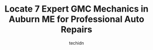 ---
layout: ampstory
image: https://images.unsplash.com/photo-1494976388531-d1058494cdd8?ixlib=rb-4.0.3&ixid=MnwxMjA3fDB8MHxwaG90by1wYWdlfHx8fGVufDB8fHx8&auto=format&fit=crop&w=640&h=853&q=80
author: techidn
featured: false
description: Looking for reliable and skilled GMC Mechanic in Auburn ME, USA? Your search ends here with the 7 best GMC Mechanic in town. With their expertise and commitment to delivering exceptional ser
title: Locate 7 Expert GMC Mechanics in Auburn ME for Professional Auto Repairs
cover:
   title: Locate 7 Expert GMC Mechanics in Auburn ME for Professional Auto Repairs
   subtitle: Rickpate
   background: https://images.unsplash.com/photo-1494976388531-d1058494cdd8?ixlib=rb-4.0.3&ixid=MnwxMjA3fDB8MHxwaG90by1wYWdlfHx8fGVufDB8fHx8&auto=format&fit=crop&w=640&h=853&q=80

pages: 
 - layout: thirds
   top: <h1>#1 Lee Auto Mall</h1>
   bottom: "<p>We needed a new truck, and spoke with Sarah. She was thorough, and understanding, and didnt leave any options out.  She knew exactly what we were looking for, and had fo</p>"
   background: https://www.knot35.com/toplist/wp-content/uploads/2023/06/best-gmc-mechanic-1-in-auburn-me-1685835106.jpeg
   backgroundblur: true
 - layout: thirds
   top: <h1>#2 Greeleys Garage</h1>
   bottom: "<p>741 Washington St N, Auburn, ME 04210, United States</p>"
   background: https://www.knot35.com/toplist/wp-content/uploads/2023/06/best-gmc-mechanic-2-in-auburn-me-1685835106.jpeg
   cta:
      link: https://www.knot35.com/toplist/locate-7-expert-gmc-mechanics-in-auburn-me-for-professional-auto-repairs/
      text: Locate 7 Expert GMC Mechanics in Auburn ME for Professional Auto Repairs
 - layout: thirds
   top: <h1>#3 Colemans Collision Center - POC Collision</h1>
   bottom: "<p>1524 Minot Ave, Auburn, ME 04210, United States</p>"
   background: https://www.knot35.com/toplist/wp-content/uploads/2023/06/best-gmc-mechanic-3-in-auburn-me-1685835106.jpeg
   cta:
      link: https://www.knot35.com/toplist/locate-7-expert-gmc-mechanics-in-auburn-me-for-professional-auto-repairs/
      text: Locate 7 Expert GMC Mechanics in Auburn ME for Professional Auto Repairs
 - layout: thirds
   top: <h1>#4 M & P Auto Parts</h1>
   bottom: "<p>227 Merrow Rd, Auburn, ME 04210, United States</p>"
   background: https://images.unsplash.com/photo-1608411404720-c8f0417bcdba?ixlib=rb-4.0.3&ixid=MnwxMjA3fDB8MHxwaG90by1wYWdlfHx8fGVufDB8fHx8&auto=format&fit=crop&w=640&h=853&q=80
   cta:
      link: https://www.knot35.com/toplist/locate-7-expert-gmc-mechanics-in-auburn-me-for-professional-auto-repairs/
      text: Locate 7 Expert GMC Mechanics in Auburn ME for Professional Auto Repairs
 - layout: thirds
   top: <h1>#5 Randys Auto Parts</h1>
   bottom: "<p>899 Broad St, Auburn, ME 04210, United States</p>"
   background: https://images.unsplash.com/photo-1496096265110-f83ad7f96608?ixlib=rb-4.0.3&ixid=MnwxMjA3fDB8MHxwaG90by1wYWdlfHx8fGVufDB8fHx8&auto=format&fit=crop&w=640&h=853&q=80
   cta:
      link: https://www.knot35.com/toplist/locate-7-expert-gmc-mechanics-in-auburn-me-for-professional-auto-repairs/
      text: Locate 7 Expert GMC Mechanics in Auburn ME for Professional Auto Repairs
 - layout: thirds
   top: <h1>#6 Morins Auto Center</h1>
   bottom: "<p>1122 Center St, Auburn, ME 04210, United States</p>"
   background: https://images.unsplash.com/photo-1618556658017-fd9c732d1360?ixlib=rb-4.0.3&ixid=MnwxMjA3fDB8MHxwaG90by1wYWdlfHx8fGVufDB8fHx8&auto=format&fit=crop&w=640&h=853&q=80
   cta:
      link: https://www.knot35.com/toplist/locate-7-expert-gmc-mechanics-in-auburn-me-for-professional-auto-repairs/
      text: Locate 7 Expert GMC Mechanics in Auburn ME for Professional Auto Repairs
 - layout: thirds
   top: <h1>#7 Countryside Auto Body & Repair</h1>
   bottom: "<p>3429 Hotel Rd, Auburn, ME 04210, United States</p>"
   background: https://plus.unsplash.com/premium_photo-1664640458616-3c74f8cb4589?ixlib=rb-4.0.3&ixid=MnwxMjA3fDB8MHxwaG90by1wYWdlfHx8fGVufDB8fHx8&auto=format&fit=crop&w=640&h=853&q=80
   cta:
      link: https://www.knot35.com/toplist/locate-7-expert-gmc-mechanics-in-auburn-me-for-professional-auto-repairs/
      text: Locate 7 Expert GMC Mechanics in Auburn ME for Professional Auto Repairs
 - layout: thirds
   middle: Continue reading...
   background: https://images.unsplash.com/photo-1591393223703-56fe1347ac62?ixlib=rb-4.0.3&ixid=MnwxMjA3fDB8MHxwaG90by1wYWdlfHx8fGVufDB8fHx8&auto=format&fit=crop&w=640&h=853&q=80
   cta:
      link: https://www.knot35.com/toplist/locate-7-expert-gmc-mechanics-in-auburn-me-for-professional-auto-repairs/
      text: Locate 7 Expert GMC Mechanics in Auburn ME for Professional Auto Repairs
      
---